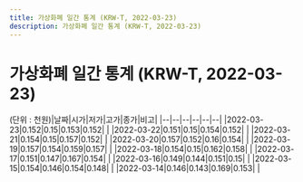 ```yaml
---
title: 가상화폐 일간 통계 (KRW-T, 2022-03-23)
description: 가상화폐 일간 통계 (KRW-T, 2022-03-23)
---
```


가상화폐 일간 통계 (KRW-T, 2022-03-23)
===

(단위 : 천원)|날짜|시가|저가|고가|종가|비고|
|--|--|--|--|--|--|
|2022-03-23|0.152|0.15|0.153|0.152|    |
|2022-03-22|0.151|0.15|0.154|0.152|    |
|2022-03-21|0.154|0.15|0.157|0.152|    |
|2022-03-20|0.157|0.152|0.16|0.154|    |
|2022-03-19|0.157|0.154|0.159|0.157|    |
|2022-03-18|0.154|0.15|0.162|0.158|    |
|2022-03-17|0.151|0.147|0.167|0.154|    |
|2022-03-16|0.149|0.144|0.151|0.15|    |
|2022-03-15|0.154|0.146|0.154|0.148|    |
|2022-03-14|0.146|0.143|0.169|0.153|    |
